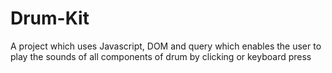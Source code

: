 # Drum-Kit
A project which uses Javascript, DOM and query which enables the user to play the sounds of all components of drum by clicking or keyboard press
